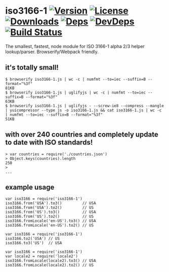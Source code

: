 # iso3166-1 [![Version][npm-version-image]][npm-version-url] [![License][npm-license-image]][npm-license-url] [![Downloads][npm-downloads-image]][npm-downloads-url] [![Deps][npm-deps-image]][npm-deps-url] [![DevDeps][npm-devdeps-image]][npm-devdeps-url] [![Build Status][drone-build-image]][drone-build-url]

The smallest, fastest, node module for ISO 3166-1 alpha 2/3 helper lookup/parser. Browserify/Webpack friendly.

## it's totally small!
```
$ browserify iso3166-1.js | wc -c | numfmt --to=iec --suffix=B --format="%3f"
81KB
$ browserify iso3166-1.js | uglifyjs | wc -c | numfmt --to=iec --suffix=B --format="%3f"
63KB
$ browserify iso3166-1.js | uglifyjs - --screw-ie8 --compress --mangle | yuicompressor --type js -o iso3166-1.js && cat iso3166-1.js | wc -c | numfmt --to=iec --suffix=B --format="%3f"
51KB
```
## with over 240 countries and completely update to date with ISO standards!
```
> var countries = require('./countries.json')
> Object.keys(countries).length
250
>
...
```

## example usage
```
var iso3166 = require('iso3166-1')
iso3166.from('USA').to3()         // USA
iso3166.from('USA').to2()         // US
iso3166.from('US').to3()          // USA
iso3166.from('US').to2()          // US
iso3166.fromLocale('en-US').to3() // USA
iso3166.fromLocale('en-US').to2() // US
```

```
var iso3166 = require('iso3166-1')
iso3166.to2('USA') // US
iso3166.to3('US')  // USA
```

```
var iso3166 = require('iso3166-1')
var locale2 = require('locale2')
iso3166.fromLocale(locale2).to3() // USA
iso3166.fromLocale(locale2).to2() // US
```

[npm-version-url]: https://www.npmjs.com/package/iso3166-1
[npm-version-image]: https://img.shields.io/npm/v/iso3166-1.svg
[npm-license-url]: https://github.com/moimikey/iso3166-1/blob/master/LICENSE
[npm-license-image]: https://img.shields.io/npm/l/iso3166-1.svg
[npm-downloads-url]: https://www.npmjs.com/package/iso3166-1
[npm-downloads-image]: https://img.shields.io/npm/dm/iso3166-1.svg
[npm-deps-url]: https://david-dm.org/moimikey/iso3166-1
[npm-deps-image]: https://img.shields.io/david/moimikey/iso3166-1.svg
[npm-devdeps-url]: https://david-dm.org/moimikey/iso3166-1
[npm-devdeps-image]: https://img.shields.io/david/dev/moimikey/iso3166-1.svg
[drone-build-image]: https://drone.io/github.com/moimikey/iso3166-1/status.png
[drone-build-url]: https://drone.io/github.com/moimikey/iso3166-1/latest

